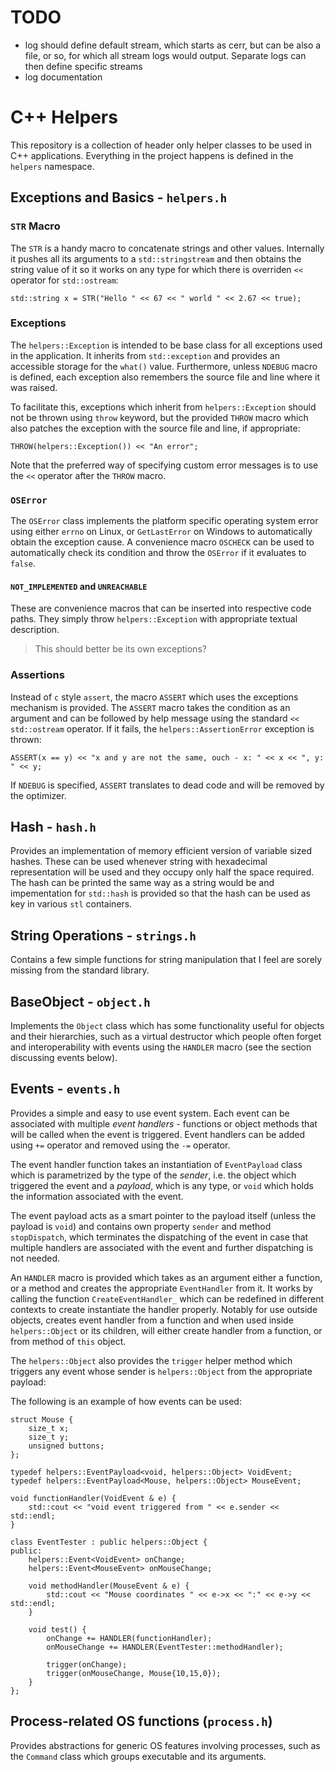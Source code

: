 # TODO

- log should define default stream, which starts as cerr, but can be also a file, or so, for which all stream logs would output. Separate logs can then define specific streams
- log documentation

# C++ Helpers

This repository is a collection of header only helper classes to be used in C++ applications. Everything in the project happens is defined in the `helpers` namespace. 

## Exceptions and Basics - `helpers.h`

### `STR` Macro

The `STR` is a handy macro to concatenate strings and other values. Internally it pushes all its arguments to a `std::stringstream` and then obtains the string value of it so it works on any type for which there is overriden `<<` operator for `std::ostream`:

    std::string x = STR("Hello " << 67 << " world " << 2.67 << true);

### Exceptions

The `helpers::Exception` is intended to be base class for all exceptions used in the application. It inherits from `std::exception` and provides an accessible storage for the `what()` value. Furthermore, unless `NDEBUG` macro is defined, each exception also remembers the source file and line where it was raised. 

To facilitate this, exceptions which inherit from `helpers::Exception` should not be thrown using `throw` keyword, but the provided `THROW` macro which also patches the exception with the source file and line, if appropriate:

    THROW(helpers::Exception()) << "An error";

Note that the preferred way of specifying custom error messages is to use the `<<` operator after the `THROW` macro. 

### `OSError`

The `OSError` class implements the platform specific operating system error using either `errno` on Linux, or `GetLastError` on Windows to automatically obtain the exception cause. A convenience macro `OSCHECK` can be used to automatically check its condition and throw the `OSError` if it evaluates to `false`.

#### `NOT_IMPLEMENTED` and `UNREACHABLE`

These are convenience macros that can be inserted into respective code paths. They simply throw `helpers::Exception` with appropriate textual description. 

> This should better be its own exceptions? 

### Assertions

Instead of `c` style `assert`, the macro `ASSERT` which uses the exceptions mechanism is provided. The `ASSERT` macro takes the condition as an argument and can be followed by help message using the standard `<<` `std::ostream` operator. If it fails, the `helpers::AssertionError` exception is thrown:

    ASSERT(x == y) << "x and y are not the same, ouch - x: " << x << ", y: " << y;

If `NDEBUG` is specified, `ASSERT` translates to dead code and will be removed by the optimizer. 

## Hash - `hash.h`

Provides an implementation of memory efficient version of variable sized hashes. These can be used whenever string with hexadecimal representation will be used and they occupy only half the space required. The hash can be printed the same way as a string would be and impementation for `std::hash` is provided so that the hash can be used as key in various `stl` containers. 

## String Operations - `strings.h`

Contains a few simple functions for string manipulation that I feel are sorely missing from the standard library. 

## BaseObject - `object.h`

Implements the `Object` class which has some functionality useful for objects and their hierarchies, such as a virtual destructor which people often forget and interoperability with events using the `HANDLER` macro (see the section discussing events below).

## Events - `events.h`

Provides a simple and easy to use event system. Each event can be associated with multiple *event handlers* - functions or object methods that will be called when the event is triggered. Event handlers can be added using `+=` operator and removed using the `-=` operator.

The event handler function takes an instantiation of `EventPayload` class which is parametrized by the type of the *sender*, i.e. the object which triggered the event and a *payload*, which is any type, or `void` which holds the information associated with the event. 

The event payload acts as a smart pointer to the payload itself (unless the payload is `void`) and contains own property `sender` and method `stopDispatch`, which terminates the dispatching of the event in case that multiple handlers are associated with the event and further dispatching is not needed.

An `HANDLER` macro is provided which takes as an argument either a function, or a method and creates the appropriate `EventHandler` from it. It works by calling the function `CreateEventHandler_` which can be redefined in different contexts to create instantiate the handler properly. Notably for use outside objects, creates event handler from a function and when used inside `helpers::Object` or its children, will either create handler from a function, or from method of `this` object.

The `helpers::Object` also provides the `trigger` helper method which triggers any event whose sender is `helpers::Object` from the appropriate payload:

The following is an example of how events can be used:

    struct Mouse {
	    size_t x;
		size_t y;
		unsigned buttons;
	};

	typedef helpers::EventPayload<void, helpers::Object> VoidEvent;
	typedef helpers::EventPayload<Mouse, helpers::Object> MouseEvent;

	void functionHandler(VoidEvent & e) {
		std::cout << "void event triggered from " << e.sender << std::endl;
	}

    class EventTester : public helpers::Object {
	public:
	    helpers::Event<VoidEvent> onChange;
		helpers::Event<MouseEvent> onMouseChange;

		void methodHandler(MouseEvent & e) {
			std::cout << "Mouse coordinates " << e->x << ":" << e->y << std::endl;
		}

		void test() {
			onChange += HANDLER(functionHandler);
			onMouseChange += HANDLER(EventTester::methodHandler);

			trigger(onChange);
			trigger(onMouseChange, Mouse{10,15,0});
		}
	}; 


## Process-related OS functions (`process.h`)

Provides abstractions for generic OS features involving processes, such as the `Command` class which groups executable and its arguments. 





